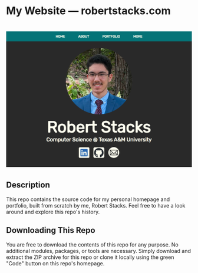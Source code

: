 # My Website — robertstacks.com

# ![site-image](./public/images/new-site-image.png)

## Description
This repo contains the source code for my personal homepage and portfolio, built from scratch by me,
Robert Stacks. Feel free to have a look around and explore this repo's history.

## Downloading This Repo
You are free to download the contents of this repo for any purpose. No additional modules, packages,
or tools are necessary. Simply download and extract the ZIP archive for this repo or clone it locally
using the green "Code" button on this repo's homepage.
